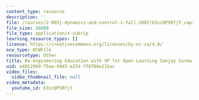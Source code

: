 ```yaml
---
content_type: resource
description: ''
file: /courses/2-003j-dynamics-and-control-i-fall-2007/b3szQPSRfjY_captions.webvtt
file_size: 26088
file_type: application/x-subrip
learning_resource_types: []
license: https://creativecommons.org/licenses/by-nc-sa/4.0/
ocw_type: OCWFile
resourcetype: Other
title: Re-engineering Education with VP for Open Learning Sanjay Sarma captions
uid: e4012960-75ae-49d3-a254-7f6766e131ac
video_files:
  video_thumbnail_file: null
video_metadata:
  youtube_id: b3szQPSRfjY
---
```

